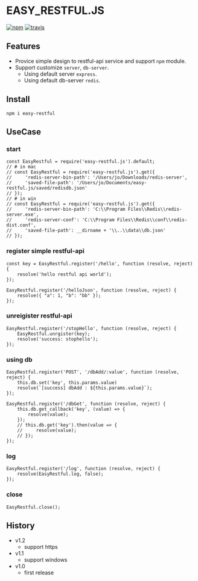 # EASY_RESTFUL.JS
[![npm](https://img.shields.io/npm/v/pixel-js-k.svg)](https://www.npmjs.com/package/easy-restful)
[![travis](https://travis-ci.org/keicoon/easy-restful.js.svg?branch=master)](https://travis-ci.org/keicoon/easy-restful.js)
## Features
- Provice simple design to restful-api service and support `npm` module.
- Support customize `server`, `db-server`.
    - Using default server `express`.
    - Using default db-server `redis`.
## Install
```
npm i easy-restful
```
## UseCase
### start
```
const EasyRestful = require('easy-restful.js').default;
// # in mac
// const EasyRestful = require('easy-restful.js').get({
//     'redis-server-bin-path': '/Users/jo/Downloads/redis-server',
//     'saved-file-path': '/Users/jo/Documents/easy-restful.js/saved/redisdb.json'
// });
// # in win
// const EasyRestful = require('easy-restful.js').get({
//     'redis-server-bin-path': 'C:\\Program Files\\Redis\\redis-server.exe',
//     'redis-server-conf': 'C:\\Program Files\\Redis\\conf\\redis-dist.conf',
//     'saved-file-path': __dirname + '\\..\\data\\db.json'
// });
```
### register simple restful-api
```
const key = EasyRestful.register('/hello', function (resolve, reject) {
    resolve('hello restful api world');
});

EasyRestful.register('/helloJson', function (resolve, reject) {
    resolve({ "a": 1, "b": "bb" });
});
```
### unreigister restful-api
```
EasyRestful.register('/stopHello', function (resolve, reject) {
    EasyRestful.unrgister(key);
    resolve('success: stophello');
});
```
### using db
```
EasyRestful.register('POST', '/dbAdd/:value', function (resolve, reject) {
    this.db.set('key', this.params.value)
    resolve(`[success] dbAdd : ${this.params.value}`);
});

EasyRestful.register('/dbGet', function (resolve, reject) {
    this.db.get_callback('key', (value) => {
        resolve(value);
    });
    // this.db.get('key').then(value => {
    //     resolve(value);
    // });
});
```
### log
```
EasyRestful.register('/log', function (resolve, reject) {
    resolve(EasyRestful.log, false);
});
```
### close
```
EasyRestful.close();
```

## History
- v1.2
    - support https
- v1.1
    - support windows
- v1.0
    - first release